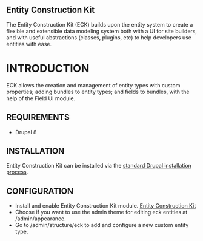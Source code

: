 ## Entity Construction Kit

The Entity Construction Kit (ECK) builds upon the entity system to create a
flexible and extensible data modeling system both with a UI for site builders,
and with useful abstractions (classes, plugins, etc) to help developers use
entities with ease.

# INTRODUCTION

ECK allows the creation and management of entity types with custom properties;
adding bundles to entity types; and fields to bundles,
with the help of the Field UI module.

## REQUIREMENTS

* Drupal 8

## INSTALLATION

Entity Construction Kit can be installed via the
[standard Drupal installation process](http://drupal.org/node/895232).

## CONFIGURATION

* Install and enable Entity Construction Kit module.
  [Entity Construction Kit](https://www.drupal.org/project/eck)
* Choose if you want to use the admin theme for editing eck entities
at /admin/appearance.
* Go to /admin/structure/eck to add and configure a new custom entity type.
